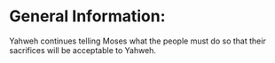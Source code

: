 # General Information:

Yahweh continues telling Moses what the people must do so that their sacrifices will be acceptable to Yahweh.